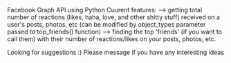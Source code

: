 Facebook Graph API using Python
Cuurent features:
--> getting total number of reactions (likes, haha, love, and other shitty stuff) received on a user's posts, photos, etc (can be modified by object_types parameter passed to top_friends() function)
--> finding the top 'friends' (if you want to call them) with their number of reactions/likes on your posts, photos, etc.

Looking for suggestions :) Please message if you have any interesting ideas
